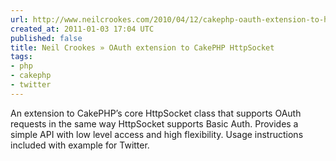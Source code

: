 ```yaml
---
url: http://www.neilcrookes.com/2010/04/12/cakephp-oauth-extension-to-httpsocket/
created_at: 2011-01-03 17:04 UTC
published: false
title: Neil Crookes » OAuth extension to CakePHP HttpSocket
tags:
- php
- cakephp
- twitter
---
```


An extension to CakePHP’s core HttpSocket class that supports OAuth requests in the same way HttpSocket supports Basic Auth. Provides a simple API with low level access and high flexibility. Usage instructions included with example for Twitter.
